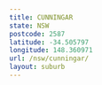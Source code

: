 ```yaml
---
title: CUNNINGAR
state: NSW
postcode: 2587
latitude: -34.505797
longitude: 148.360971
url: /nsw/cunningar/
layout: suburb
---
```

